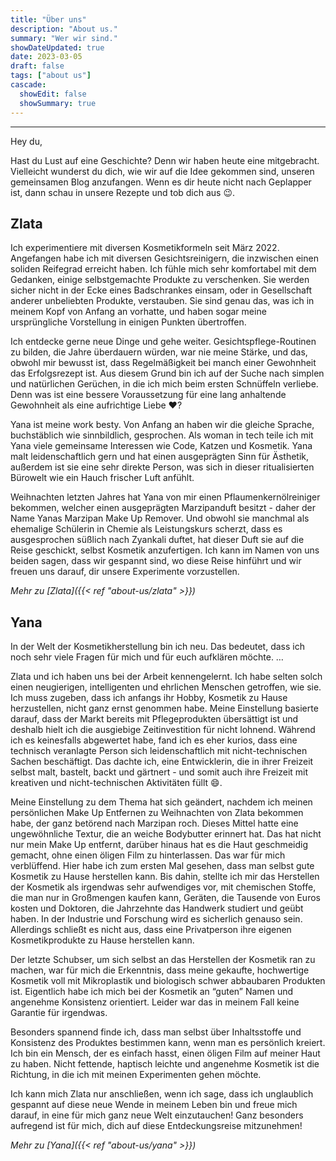 ```yaml
---
title: "Über uns"
description: "About us."
summary: "Wer wir sind."
showDateUpdated: true
date: 2023-03-05
draft: false
tags: ["about us"]
cascade:
  showEdit: false
  showSummary: true
---
```


--------------
Hey du,

Hast du Lust auf eine Geschichte? Denn wir haben heute eine mitgebracht. Vielleicht wunderst du dich, wie wir auf die
Idee gekommen sind, unseren gemeinsamen Blog anzufangen. Wenn es dir heute nicht nach Geplapper ist, dann schau in
unsere Rezepte und tob dich aus :wink:.

## Zlata
Ich experimentiere mit diversen Kosmetikformeln seit März 2022. Angefangen habe ich mit diversen
Gesichtsreinigern, die inzwischen einen soliden Reifegrad erreicht haben. Ich fühle mich sehr komfortabel mit dem
Gedanken, einige selbstgemachte Produkte zu verschenken. Sie werden sicher nicht in der Ecke eines Badschrankes einsam,
oder in Gesellschaft anderer unbeliebten Produkte, verstauben. Sie sind genau das, was ich in meinem Kopf von Anfang an
vorhatte, und haben sogar meine ursprüngliche Vorstellung in einigen Punkten übertroffen.

Ich entdecke gerne neue Dinge und gehe weiter. Gesichtspflege-Routinen zu bilden, die Jahre überdauern würden, war nie
meine Stärke, und das, obwohl mir bewusst ist, dass Regelmäßigkeit bei manch einer Gewohnheit das Erfolgsrezept ist. Aus
diesem Grund bin ich auf der Suche nach simplen und natürlichen Gerüchen, in die ich mich beim ersten Schnüffeln
verliebe. Denn was ist eine bessere Voraussetzung für eine lang anhaltende Gewohnheit als eine aufrichtige Liebe :heart:?

Yana ist meine work besty. Von Anfang an haben wir die gleiche Sprache, buchstäblich wie sinnbildlich, gesprochen. Als
woman in tech teile ich mit Yana viele gemeinsame Interessen wie Code, Katzen und Kosmetik. Yana malt leidenschaftlich
gern und hat einen ausgeprägten Sinn für Ästhetik, außerdem ist sie eine sehr direkte Person, was sich in dieser
ritualisierten Bürowelt wie ein Hauch frischer Luft anfühlt.

Weihnachten letzten Jahres hat Yana von mir einen Pflaumenkernölreiniger bekommen, welcher einen ausgeprägten Marzipanduft
besitzt - daher der Name Yanas Marzipan Make Up Remover. Und obwohl sie manchmal als ehemalige Schülerin in Chemie als
Leistungskurs scherzt, dass es ausgesprochen süßlich nach Zyankali duftet, hat dieser Duft sie auf die Reise geschickt,
selbst Kosmetik anzufertigen. Ich kann im Namen von uns beiden sagen, dass wir gespannt sind, wo diese Reise hinführt
und wir freuen uns darauf, dir unsere Experimente vorzustellen.

_Mehr zu [Zlata]({{< ref "about-us/zlata" >}})_

## Yana

In der Welt der Kosmetikherstellung bin ich neu. Das bedeutet, dass ich noch sehr viele Fragen für mich und für euch
aufklären möchte. …

Zlata und ich haben uns bei der Arbeit kennengelernt. Ich habe selten solch einen neugierigen, intelligenten und
ehrlichen Menschen getroffen, wie sie. Ich muss zugeben, dass ich anfangs ihr Hobby, Kosmetik zu Hause herzustellen,
nicht ganz ernst genommen habe. Meine Einstellung basierte darauf, dass der Markt bereits mit Pflegeprodukten
übersättigt ist und deshalb hielt ich die ausgiebige Zeitinvestition für nicht lohnend. Während ich es keinesfalls
abgewertet habe, fand ich es eher kurios, dass eine technisch veranlagte Person sich leidenschaftlich mit
nicht-technischen Sachen beschäftigt. Das dachte ich, eine Entwicklerin, die in ihrer Freizeit selbst malt, bastelt,
backt und gärtnert - und somit auch ihre Freizeit mit kreativen und nicht-technischen Aktivitäten füllt :smile:.

Meine Einstellung zu dem Thema hat sich geändert, nachdem ich meinen persönlichen Make Up Entfernen zu Weihnachten von
Zlata bekommen habe, der ganz betörend nach Marzipan roch. Dieses Mittel hatte eine ungewöhnliche Textur, die an weiche
Bodybutter erinnert hat. Das hat nicht nur mein Make Up entfernt, darüber hinaus hat es die Haut geschmeidig gemacht,
ohne einen öligen Film zu hinterlassen. Das war für mich verblüffend. Hier habe ich zum ersten Mal gesehen, dass man
selbst gute Kosmetik zu Hause herstellen kann.
Bis dahin, stellte ich mir das Herstellen der Kosmetik als irgendwas sehr aufwendiges vor, mit chemischen Stoffe, die
man nur in Großmengen kaufen kann, Geräten, die Tausende von Euros kosten und Doktoren, die Jahrzehnte das Handwerk
studiert und geübt haben. In der Industrie und Forschung wird es sicherlich genauso sein. Allerdings schließt es nicht
aus, dass eine Privatperson ihre eigenen Kosmetikprodukte zu Hause herstellen kann.

Der letzte Schubser, um sich selbst an das Herstellen der Kosmetik ran zu machen, war für mich die Erkenntnis, dass
meine gekaufte, hochwertige Kosmetik voll mit Mikroplastik und biologisch schwer abbaubaren Produkten ist. Eigentlich
habe ich mich bei der Kosmetik an “guten” Namen und angenehme Konsistenz orientiert. Leider war das in meinem Fall keine
Garantie für irgendwas.

Besonders spannend finde ich, dass man selbst über Inhaltsstoffe und Konsistenz des Produktes bestimmen kann, wenn man
es persönlich kreiert. Ich bin ein Mensch, der es einfach hasst, einen öligen Film auf meiner Haut zu haben. Nicht
fettende, haptisch leichte und angenehme Kosmetik ist die Richtung, in die ich mit meinen Experimenten gehen möchte.

Ich kann mich Zlata nur anschließen, wenn ich sage, dass ich unglaublich gespannt auf diese neue Wende in meinem Leben
bin und freue mich darauf, in eine für mich ganz neue Welt einzutauchen! Ganz besonders aufregend ist für mich, dich auf
diese Entdeckungsreise mitzunehmen!


_Mehr zu [Yana]({{< ref "about-us/yana" >}})_